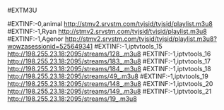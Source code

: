 #EXTM3U

#EXTINF:-0,animal
http://stmv2.srvstm.com/tvjsid/tvjsid/playlist.m3u8
#EXTINF:-1,Ryan
http://stmv2.srvstm.com/tvjsid/tvjsid/playlist.m3u8
#EXTINF:-1,Agenor
http://stmv2.srvstm.com/tvjsid/tvjsid/playlist.m3u8?wowzasessionid=525649341
#EXTINF:-1,iptvtools_15
http://198.255.23.18:2095/streams/128_.m3u8
#EXTINF:-1,iptvtools_16
http://198.255.23.18:2095/streams/183_.m3u8
#EXTINF:-1,iptvtools_17
http://198.255.23.18:2095/streams/184_.m3u8
#EXTINF:-1,iptvtools_18
http://198.255.23.18:2095/streams/49_.m3u8
#EXTINF:-1,iptvtools_19
http://198.255.23.18:2095/streams/148_.m3u8
#EXTINF:-1,iptvtools_20
http://198.255.23.18:2095/streams/149_.m3u8
#EXTINF:-1,iptvtools_21
http://198.255.23.18:2095/streams/19_.m3u8
